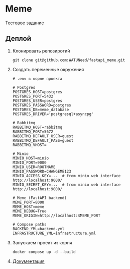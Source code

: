 # Meme
Тестовое задание

## Деплой

1. Клонировать репозиротий
   ```
   git clone git@github.com:WATUNeed/fastapi_meme.git
   ```
   
2. Создать переменные окружения
   ```
   # .env в корне проекта

   # Postgres
   POSTGRES_HOST=postgres
   POSTGRES_PORT=5432
   POSTGRES_USER=postgres
   POSTGRES_PASSWORD=postgres
   POSTGRES_DB=meme_database
   POSTGRES_DRIVER='postgresql+asyncpg'

   # Rabbitmq
   RABBITMQ_HOST=rabbitmq
   RABBITMQ_PORT=5672
   RABBITMQ_DEFAULT_USER=guest
   RABBITMQ_DEFAULT_PASS=guest
   RABBITMQ_VHOST=

   # Minio
   MINIO_HOST=minio
   MINIO_PORT=9000
   MINIO_USER=ROOTNAME
   MINIO_PASSWORD=CHANGEME123
   MINIO_ACCESS_KEY=...  # from minio web interface http://localhost:9000/
   MINIO_SECRET_KEY=...  # from minio web interface http://localhost:9000/

   # Meme (FastAPI backend)
   MEME_PORT=8000
   MEME_HOST=meme
   MEME_DEBUG=True
   MEME_ORIGIN=http://localhost:$MEME_PORT

   # Compose paths
   BACKEND_YML=backend.yml
   INFRASTRUCTURE_YML=infrastructure.yml
   ```
   
3. Запускаем проект из корня
   ```
   docker compose up -d --build
   ```
   
4. [Документация](http://localhost:8000/docs)
